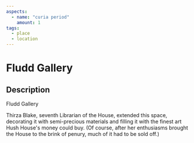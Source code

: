 ```yaml
---
aspects: 
  - name: "curia period"
    amount: 1
tags:
  - place
  - location
---
```


# Fludd Gallery

## Description
Fludd Gallery

Thirza Blake, seventh Librarian of the House, extended this space, decorating it with semi-precious materials and filling it with the finest art Hush House's money could buy. (Of course, after her enthusiasms brought the House to the brink of penury, much of it had to be sold off.)